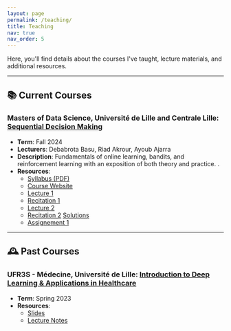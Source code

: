 ```yaml
---
layout: page
permalink: /teaching/
title: Teaching
nav: true
nav_order: 5
---
```


Here, you'll find details about the courses I've taught, lecture materials, and additional resources.

---

## 📚 Current Courses

### Masters of Data Science, Université de Lille and Centrale Lille: [Sequential Decision Making](https://debabrota-basu.github.io/course_bandit_rl.html)
- **Term**: Fall 2024  
- **Lecturers**: Debabrota Basu, Riad Akrour, Ayoub Ajarra
- **Description**: Fundamentals of online learning, bandits, and reinforcement learning with an exposition of both theory and practice. .  
- **Resources**:  
  - [Syllabus (PDF)](link-to-syllabus)
  - [Course Website](https://debabrota-basu.github.io/course_bandit_rl.html)
  - [Lecture 1](/assets/M2_course_materials/lectures/lecture1.pdf)
  - [Recitation 1]()
  - [Lecture 2]()
  - [Recitation 2]() [Solutions]()
  - [Assignement 1]()


---

## 🕰️ Past Courses

### UFR3S - Médecine, Université de Lille: [Introduction to Deep Learning & Applications in Healthcare](link-to-course-page-or-resource)
- **Term**: Spring 2023   
- **Resources**:  
  - [Slides](link-to-syllabus)
  - [Lecture Notes](link-to-lecture-notes)



